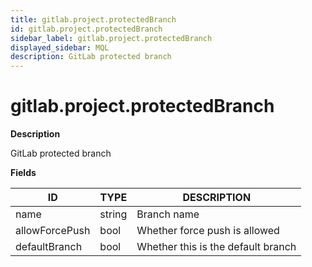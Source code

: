 ```yaml
---
title: gitlab.project.protectedBranch
id: gitlab.project.protectedBranch
sidebar_label: gitlab.project.protectedBranch
displayed_sidebar: MQL
description: GitLab protected branch
---
```


# gitlab.project.protectedBranch

**Description**

GitLab protected branch

**Fields**

| ID             | TYPE   | DESCRIPTION                        |
| -------------- | ------ | ---------------------------------- |
| name           | string | Branch name                        |
| allowForcePush | bool   | Whether force push is allowed      |
| defaultBranch  | bool   | Whether this is the default branch |

